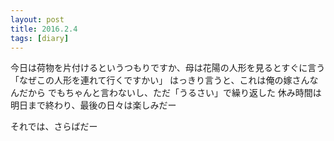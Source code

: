 ```yaml
---
layout: post
title: 2016.2.4
tags: [diary]
---
```


今日は荷物を片付けるというつもりですか、母は花陽の人形を見るとすぐに言う「なぜこの人形を連れて行くですかい」
はっきり言うと、これは俺の嫁さんなんだから
でもちゃんと言わないし、ただ「うるさい」で繰り返した
休み時間は明日まで終わり、最後の日々は楽しみだー

それでは、さらばだー
